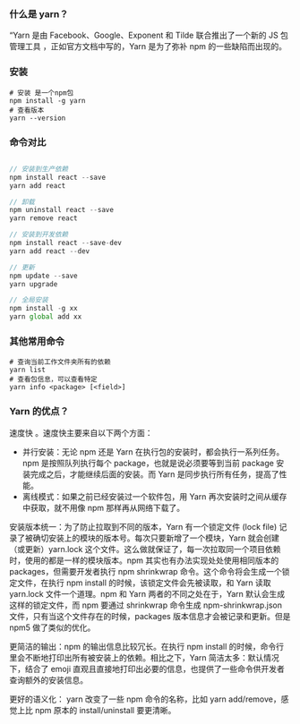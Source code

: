 ### 什么是 yarn？

“Yarn 是由 Facebook、Google、Exponent 和 Tilde 联合推出了一个新的 JS 包管理工具 ，正如官方文档中写的，Yarn 是为了弥补 npm 的一些缺陷而出现的。

### 安装

```shell
# 安装 是一个npm包
npm install -g yarn
# 查看版本
yarn --version
```

### 命令对比

```js

// 安装到生产依赖
npm install react --save
yarn add react

// 卸载
npm uninstall react --save
yarn remove react

// 安装到开发依赖
npm install react --save-dev
yarn add react --dev

// 更新
npm update --save
yarn upgrade

// 全局安装
npm install -g xx
yarn global add xx
```

### 其他常用命令

```shell
# 查询当前工作文件夹所有的依赖
yarn list
# 查看包信息，可以查看特定
yarn info <package> [<field>]
```

### Yarn 的优点？

速度快 。速度快主要来自以下两个方面：

- 并行安装：无论 npm 还是 Yarn 在执行包的安装时，都会执行一系列任务。npm 是按照队列执行每个 package，也就是说必须要等到当前 package 安装完成之后，才能继续后面的安装。而 Yarn 是同步执行所有任务，提高了性能。
- 离线模式：如果之前已经安装过一个软件包，用 Yarn 再次安装时之间从缓存中获取，就不用像 npm 那样再从网络下载了。

安装版本统一：为了防止拉取到不同的版本，Yarn 有一个锁定文件 (lock file) 记录了被确切安装上的模块的版本号。每次只要新增了一个模块，Yarn 就会创建（或更新）yarn.lock 这个文件。这么做就保证了，每一次拉取同一个项目依赖时，使用的都是一样的模块版本。npm 其实也有办法实现处处使用相同版本的 packages，但需要开发者执行 npm shrinkwrap 命令。这个命令将会生成一个锁定文件，在执行 npm install 的时候，该锁定文件会先被读取，和 Yarn 读取 yarn.lock 文件一个道理。npm 和 Yarn 两者的不同之处在于，Yarn 默认会生成这样的锁定文件，而 npm 要通过 shrinkwrap 命令生成 npm-shrinkwrap.json 文件，只有当这个文件存在的时候，packages 版本信息才会被记录和更新。但是 npm5 做了类似的优化。

更简洁的输出：npm 的输出信息比较冗长。在执行 npm install 的时候，命令行里会不断地打印出所有被安装上的依赖。相比之下，Yarn 简洁太多：默认情况下，结合了 emoji 直观且直接地打印出必要的信息，也提供了一些命令供开发者查询额外的安装信息。

更好的语义化： yarn 改变了一些 npm 命令的名称，比如 yarn add/remove，感觉上比 npm 原本的 install/uninstall 要更清晰。
